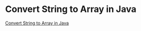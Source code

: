 # Convert String to Array in Java
[Convert String to Array in Java](https://aiwithcloud.com/2022/09/15/convert_string_to_array_in_java/)